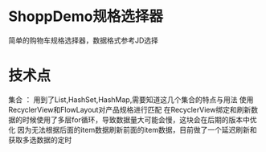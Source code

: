 # ShoppDemo规格选择器
简单的购物车规格选择器，数据格式参考JD选择
# 技术点
集合 ： 用到了List,HashSet,HashMap,需要知道这几个集合的特点与用法
使用RecyclerView和FlowLayout对产品规格进行匹配
在RecyclerView绑定和刷新数据的时候使用了多层for循环，导致数据量大可能会慢，这块会在后期的版本中优化
因为无法根据后面的item数据刷新前面的item数据，目前做了一个延迟刷新和获取多选数据的定时
